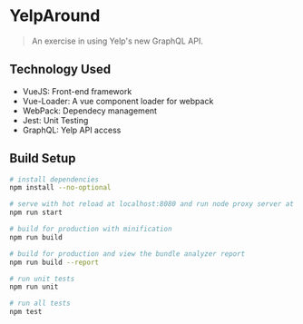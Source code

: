 # YelpAround

> An exercise in using Yelp's new GraphQL API.

## Technology Used
* VueJS: Front-end framework
* Vue-Loader: A vue component loader for webpack
* WebPack: Dependecy management
* Jest: Unit Testing
* GraphQL: Yelp API access

## Build Setup

``` bash
# install dependencies
npm install --no-optional

# serve with hot reload at localhost:8080 and run node proxy server at localhost:3020/api
npm run start

# build for production with minification
npm run build

# build for production and view the bundle analyzer report
npm run build --report

# run unit tests
npm run unit

# run all tests
npm test
```